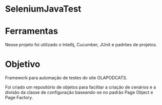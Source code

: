 # SeleniumJavaTest
<h1>Ferramentas</h1>
<p>Nesse projeto foi utilizado o Intellij, Cucumber, JUnit e padrões de projetos.</p>
<h1>Objetivo</h1>
<p>Framework para automação de testes do site OLAPODCATS.</p>
<p>Foi criado um repositório de objetos para facilitar a criação de cenários e a divisão da classe de configuração baseando-se no padrão Page Object e Page Factory.</p>
